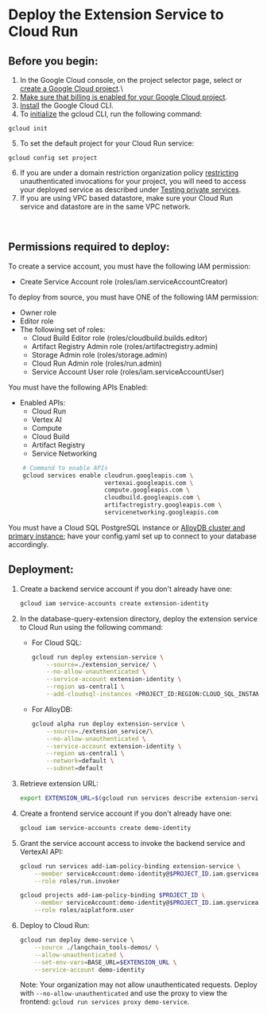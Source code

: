 # Deploy the Extension Service to Cloud Run #

## Before you begin: ##

1. In the Google Cloud console, on the project selector page, select or [create a Google Cloud project](https://cloud.google.com/resource-manager/docs/creating-managing-projects).\
2. [Make sure that billing is enabled for your Google Cloud project](https://cloud.google.com/billing/docs/how-to/verify-billing-enabled#console).
3. [Install](https://cloud.google.com/sdk/docs/install) the Google Cloud CLI.
4. To [initialize](https://cloud.google.com/sdk/docs/initializing) the gcloud CLI, run the following command:
```
gcloud init
```
5. To set the default project for your Cloud Run service:

```
gcloud config set project
```
6. If you are under a domain restriction organization policy [restricting](https://cloud.google.com/run/docs/authenticating/public#domain-restricted-sharing) unauthenticated invocations for your project, you will need to access your deployed service as described under [Testing private services](https://cloud.google.com/run/docs/triggering/https-request#testing-private).
7. If you are using VPC based datastore, make sure your Cloud Run service and datastore are in the same VPC network.

&nbsp;
&nbsp;

## Permissions required to deploy: ##

To create a service account, you must have the following IAM permission:
- Create Service Account role (roles/iam.serviceAccountCreator)


To deploy from source, you must have ONE of the following IAM permission:
- Owner role
- Editor role
- The following set of roles:
  - Cloud Build Editor role (roles/cloudbuild.builds.editor)
  - Artifact Registry Admin role (roles/artifactregistry.admin)
  - Storage Admin role  (roles/storage.admin)
  - Cloud Run Admin role (roles/run.admin)
  - Service Account User role (roles/iam.serviceAccountUser)

You must have the following APIs Enabled:
- Enabled APIs:
  - Cloud Run
  - Vertex AI
  - Compute
  - Cloud Build
  - Artifact Registry
  - Service Networking

```bash
    # Command to enable APIs
    gcloud services enable cloudrun.googleapis.com \
                           vertexai.googleapis.com \
                           compute.googleapis.com \
                           cloudbuild.googleapis.com \
                           artifactregistry.googleapis.com \
                           servicenetworking.googleapis.com
```
You must have a Cloud SQL PostgreSQL instance or [AlloyDB cluster and primary instance](datastore/alloydb.md); have your config.yaml set up to connect to your database accordingly.


## Deployment: ##

1. Create a backend service account if you don't already have one:

    ```bash
    gcloud iam service-accounts create extension-identity
    ```


1. In the database-query-extension directory, deploy the extension service to Cloud Run using the following command:

    * For Cloud SQL:

        ```bash
        gcloud run deploy extension-service \
            --source=./extension_service/ \
            --no-allow-unauthenticated \
            --service-account extension-identity \
            --region us-central1 \
            --add-cloudsql-instances <PROJECT_ID:REGION:CLOUD_SQL_INSTANCE_NAME>
        ```

    * For AlloyDB:

        ```bash
        gcloud alpha run deploy extension-service \
            --source=./extension_service/\
            --no-allow-unauthenticated \
            --service-account extension-identity \
            --region us-central1 \
            --network=default \
            --subnet=default
        ```
1. Retrieve extension URL:

    ```bash
    export EXTENSION_URL=$(gcloud run services describe extension-service --format 'value(status.url)')
    ```

1. Create a frontend service account if you don't already have one:

    ```bash
    gcloud iam service-accounts create demo-identity
    ```

1. Grant the service account access to invoke the backend service and VertexAI API:

    ```bash
    gcloud run services add-iam-policy-binding extension-service \
        --member serviceAccount:demo-identity@$PROJECT_ID.iam.gserviceaccount.com \
        --role roles/run.invoker
    ```
    ```bash
    gcloud projects add-iam-policy-binding $PROJECT_ID \
        --member serviceAccount:demo-identity@$PROJECT_ID.iam.gserviceaccount.com \
        --role roles/aiplatform.user
    ```

1. Deploy to Cloud Run:

    ```bash
    gcloud run deploy demo-service \
        --source ./langchain_tools-demos/ \
        --allow-unauthenticated \
        --set-env-vars=BASE_URL=$EXTENSION_URL \
        --service-account demo-identity
    ```

    Note: Your organization may not allow unauthenticated requests. Deploy with `--no-allow-unauthenticated` and use the proxy to view the frontend: `gcloud run services proxy demo-service`.